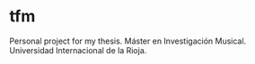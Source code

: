 # tfm
Personal project for my thesis.
Máster en Investigación Musical.
Universidad Internacional de la Rioja.
